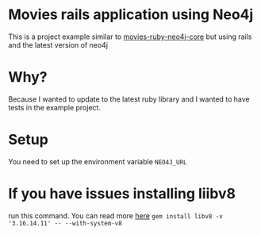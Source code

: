 # Movies rails application using Neo4j

This is a project example similar to [movies-ruby-neo4j-core](https://github.com/neo4j-examples/movies-ruby-neo4j-core) but using rails and the latest version of neo4j

# Why?

Because I wanted to update to the latest ruby library and I wanted to have tests in the example project.


# Setup

You need to set up the environment variable `NEO4J_URL`


# If you have issues installing liibv8

run this command. You can read more [here](https://github.com/cowboyd/libv8/issues/169)
`gem install libv8 -v '3.16.14.11' -- --with-system-v8`

